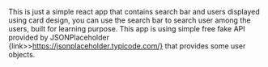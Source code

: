 This is just a simple react app that contains search bar and users displayed using card design, you can use the search bar to search user among the users, built for learning purpose.
This app is using simple free fake API provided by JSONPlaceholder {link>>https://jsonplaceholder.typicode.com/} that provides some user objects.
